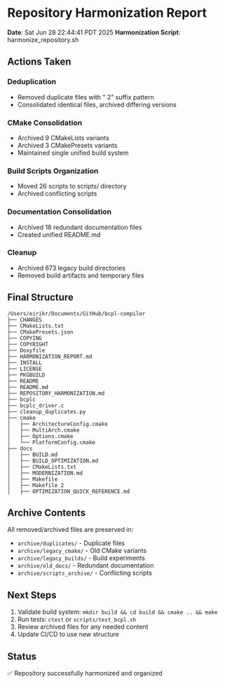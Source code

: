 # Repository Harmonization Report

**Date**: Sat Jun 28 22:44:41 PDT 2025
**Harmonization Script**: harmonize_repository.sh

## Actions Taken

### Deduplication
- Removed duplicate files with " 2" suffix pattern
- Consolidated identical files, archived differing versions

### CMake Consolidation  
- Archived        9 CMakeLists variants
- Archived        3 CMakePresets variants
- Maintained single unified build system

### Build Scripts Organization
- Moved       26 scripts to scripts/ directory
- Archived conflicting scripts

### Documentation Consolidation
- Archived       18 redundant documentation files
- Created unified README.md

### Cleanup
- Archived      673 legacy build directories
- Removed build artifacts and temporary files

## Final Structure

```
/Users/eirikr/Documents/GitHub/bcpl-compiler
├── CHANGES
├── CMakeLists.txt
├── CMakePresets.json
├── COPYING
├── COPYRIGHT
├── Doxyfile
├── HARMONIZATION_REPORT.md
├── INSTALL
├── LICENSE
├── PKGBUILD
├── README
├── README.md
├── REPOSITORY_HARMONIZATION.md
├── bcplc
├── bcplc_driver.c
├── cleanup_duplicates.py
├── cmake
│   ├── ArchitectureConfig.cmake
│   ├── MultiArch.cmake
│   ├── Options.cmake
│   └── PlatformConfig.cmake
├── docs
│   ├── BUILD.md
│   ├── BUILD_OPTIMIZATION.md
│   ├── CMakeLists.txt
│   ├── MODERNIZATION.md
│   ├── Makefile
│   ├── Makefile 2
│   ├── OPTIMIZATION_QUICK_REFERENCE.md
```

## Archive Contents

All removed/archived files are preserved in:
- `archive/duplicates/` - Duplicate files
- `archive/legacy_cmake/` - Old CMake variants  
- `archive/legacy_builds/` - Build experiments
- `archive/old_docs/` - Redundant documentation
- `archive/scripts_archive/` - Conflicting scripts

## Next Steps

1. Validate build system: `mkdir build && cd build && cmake .. && make`
2. Run tests: `ctest` or `scripts/test_bcpl.sh`
3. Review archived files for any needed content
4. Update CI/CD to use new structure

## Status

✅ Repository successfully harmonized and organized
